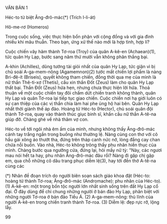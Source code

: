 VĂN BẢN 1

Héc-to từ biệt Ăng-đrô-mác(*)
(Trích I-li-át)

Hô-me-rơ (Homeros)

Trong cuộc sống, việc thực hiện bổn phận với cộng đồng và với gia đình nhiều khi mâu thuẫn. Theo bạn, ứng xử thế nào mới là hợp tình, hợp lí?

Cuộc chiến vây hãm thành Tơ-roa (Troy) của quân A-kê-en (Achaean)(1), tức quân Hy Lạp, bước sang năm thứ mười vẫn không phân thắng bại.

A-khin (Achilles), dũng tướng tài giỏi nhất của quân Hy Lạp, tức giận vì bị chủ soái A-ga-mem-nông (Agamemnon)(2) tước mất chiến lợi phẩm là nàng Bri-đê-ít (Briseis), quyết không tham chiến, đồng thời qua mẹ của mình là nữ thần Thê-ti-xơ (Thetis), cầu xin thần Đốt (Zeus) làm cho quân Hy Lạp thất bại. Thần Đốt (Zeus) hứa hẹn, nhưng chưa thực hiện lời hứa. Thoả thuận về một cuộc chiến tay đôi chấm dứt chiến tranh không thành, quân Hy Lạp và quân Tơ-roa lại tiếp tục giao chiến. Cuộc chiến nơi hạ giới luôn có sự can thiệp của các vị thần chia làm hai phe ủng hộ hai bên. Quân Hy Lạp nhất thời giành thế áp đảo. Hoàng tử Héc-to (Hector), chủ soái quân đội thành Tơ-roa, quay vào thành thúc giục binh sĩ, khấn cầu nữ thần A-tê-na giúp đỡ. Chàng ghé về nhà thăm vợ con.

Héc-to về tới ngôi nhà êm ấm của mình, nhưng không thấy Ăng-đrô-mác cánh tay trắng ngần trong buồng như thường lệ. Nàng cùng con thơ với cô hầu gái xõng áo thướt tha, đứng trên tháp canh nức nở, lòng đắng cay chan chứa nỗi buồn. Vào nhà, Héc-to không trông thấy phu nhân hiền thục của mình. Chàng bước qua ngưỡng cửa, đứng lại, hỏi mấy nữ tỳ: "Này, các ngươi mau nói hết ta hay, phu nhân Ăng-đrô-mác đâu rồi? Nàng đi gặp chị gặp em, qua chỗ những cô dâu trang phục diễm lệ(3), hay tới đền thờ A-tê-na cùng các

(*) Nhân đề đoạn trích do người biên soạn sách giáo khoa đặt (Héc-to: hoàng tử thành Tơ-roa; Ăng-đrô-mác (Andromache): phu nhân của Héc-to).
(1) A-kê-en: một trong bốn tộc người lớn nhất sinh sống trên đất Hy Lạp cổ đại. Ở đây dùng để chỉ chung những người ở bán đảo Hy Lạp, phân biệt với những người Tơ-roa ở bán đảo Tiểu Á.
(2) A-ga-mem-nông: thủ lĩnh của người A-kê-en trong chiến tranh thành Tơ-roa.
(3) Diễm lệ: đẹp rực rỡ, lộng lẫy.

99